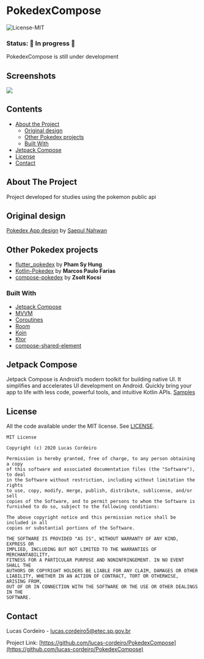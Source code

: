 <!--
*** Thanks for checking out this README Template. If you have a suggestion that would
*** make this better, please fork the repo and create a pull request or simply open
*** an issue with the tag "enhancement".
*** Thanks again! Now go create something AMAZING! :D
-->





<!-- PROJECT SHIELDS -->
<!--
*** I'm using markdown "reference style" links for readability.
*** Reference links are enclosed in brackets [ ] instead of parentheses ( ).
*** See the bottom of this document for the declaration of the reference variables
*** for contributors-url, forks-url, etc. This is an optional, concise syntax you may use.
*** https://www.markdownguide.org/basic-syntax/#reference-style-links
-->


# PokedexCompose
![License-MIT](https://img.shields.io/badge/License-MIT-red.svg)


### Status: 🚧 In progress 🚧

PokedexCompose is still under development

## Screenshots

![](https://i.imgur.com/p5fm2yM.png)


<!-- TABLE OF CONTENTS -->
## Contents

* [About the Project](#about-the-project)
  * [Original design](#original-design)
  * [Other Pokedex projects](#other-pokedex-projects)
  * [Built With](#built-with)
* [Jetpack Compose](#jetpack-compose)
* [License](#license)
* [Contact](#contact)



<!-- ABOUT THE PROJECT -->
## About The Project

Project developed for studies using the pokemon public api

## Original design

[Pokedex App design](https://dribbble.com/shots/6545819-Pokedex-App) by [Saepul Nahwan](https://dribbble.com/saepulnahwan23)

## Other Pokedex projects

- [flutter_pokedex](https://github.com/scitbiz/flutter_pokedex/) by **Pham Sy Hung**
- [Kotlin-Pokedex](https://github.com/mrcsxsiq/Kotlin-Pokedex) by **Marcos Paulo Farias**
- [compose-pokedex](https://github.com/zsoltk/compose-pokedex) by **Zsolt Kocsi**

### Built With
* [Jetpack Compose](https://developer.android.com/jetpack/compose?hl=pt-br)
* [MVVM](https://developer.android.com/jetpack/guide)
* [Coroutines](https://developer.android.com/kotlin/coroutines)
* [Room](https://developer.android.com/topic/libraries/architecture/room)
* [Koin](https://insert-koin.io/)
* [Ktor](https://ktor.io/clients/http-client/multiplatform.html)
* [compose-shared-element](https://github.com/mobnetic/compose-shared-element)


## Jetpack Compose

Jetpack Compose is Android’s modern toolkit for building native UI. It simplifies and accelerates UI development on Android. Quickly bring your app to life with less code, powerful tools, and intuitive Kotlin APIs. [Samples](https://github.com/android/compose-samples)

<!-- LICENSE -->
## License

All the code available under the MIT license. See [LICENSE](LICENSE).

```
MIT License

Copyright (c) 2020 Lucas Cordeiro

Permission is hereby granted, free of charge, to any person obtaining a copy
of this software and associated documentation files (the "Software"), to deal
in the Software without restriction, including without limitation the rights
to use, copy, modify, merge, publish, distribute, sublicense, and/or sell
copies of the Software, and to permit persons to whom the Software is
furnished to do so, subject to the following conditions:

The above copyright notice and this permission notice shall be included in all
copies or substantial portions of the Software.

THE SOFTWARE IS PROVIDED "AS IS", WITHOUT WARRANTY OF ANY KIND, EXPRESS OR
IMPLIED, INCLUDING BUT NOT LIMITED TO THE WARRANTIES OF MERCHANTABILITY,
FITNESS FOR A PARTICULAR PURPOSE AND NONINFRINGEMENT. IN NO EVENT SHALL THE
AUTHORS OR COPYRIGHT HOLDERS BE LIABLE FOR ANY CLAIM, DAMAGES OR OTHER
LIABILITY, WHETHER IN AN ACTION OF CONTRACT, TORT OR OTHERWISE, ARISING FROM,
OUT OF OR IN CONNECTION WITH THE SOFTWARE OR THE USE OR OTHER DEALINGS IN THE
SOFTWARE.
```

<!-- CONTACT -->
## Contact

Lucas Cordeiro - lucas.cordeiro5@etec.sp.gov.br

Project Link: [https://github.com/lucas-cordeiro/PokedexCompose](https://github.com/lucas-cordeiro/PokedexCompose)
